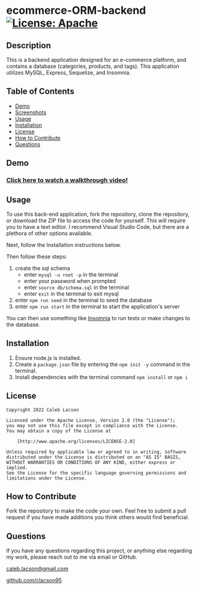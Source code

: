 # ecommerce-ORM-backend [![License: Apache](https://img.shields.io/badge/License-Apache_2.0-blue.svg)](https://opensource.org/licenses/Apache-2.0)

## Description
This is a backend application designed for an e-commerce platform, and contains a database (categories, products, and tags). This application utilizes MySQL, Express, Sequelize, and Insomnia.

## Table of Contents
* [Demo](#demo)
* [Screenshots](#screenshots)
* [Usage](#usage)
* [Installation](#installation)
* [License](#license)
* [How to Contribute](#how-to-contribute)
* [Questions](#questions)

## Demo
### [Click here to watch a walkthrough video!](https://youtu.be/Fouyajb_YxU)

## Usage

To use this back-end application, fork the repository, clone the repository, or download the ZIP file to access the code for yourself. This will require you to have a text editor. I recommend Visual Studio Code, but there are a plethora of other options available.

Next, follow the Installation instructions below.

Then follow these steps:
1. create the sql schema
    * enter `mysql -u root -p` in the terminal
    * enter your password when prompted
    * enter `source db/schema.sql` in the terminal
    * enter `exit` in the terminal to exit mysql
2. enter `npm run seed` in the terminal to seed the database
3. enter `npm run start` in the terminal to start the application's server

You can then use something like [Insomnia](https://insomnia.rest/products/insomnia) to run tests or make changes to the database.

## Installation
1. Ensure node.js is installed. 
3. Create a `package.json` file by entering the `npm init -y` command in the terminal. 
4. Install dependencies with the terminal command `npm install` or `npm i`

## License

    Copyright 2022 Caleb Lacson

    Licensed under the Apache License, Version 2.0 (the "License");
    you may not use this file except in compliance with the License.
    You may obtain a copy of the License at

        [http://www.apache.org/licenses/LICENSE-2.0]

    Unless required by applicable law or agreed to in writing, software
    distributed under the License is distributed on an "AS IS" BASIS,
    WITHOUT WARRANTIES OR CONDITIONS OF ANY KIND, either express or implied.
    See the License for the specific language governing permissions and
    limitations under the License.

## How to Contribute
Fork the repository to make the code your own. Feel free to submit a pull request if you have made additions you think others would find beneficial.

## Questions
If you have any questions regarding this project, or anything else regarding my work, please reach out to me via email or GitHub.

[caleb.lacson@gmail.com](caleb.lacson@gmail.com)
  
[github.com/clacson95](github.com/clacson95)

